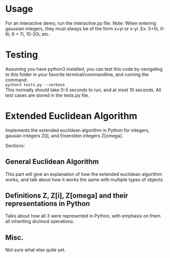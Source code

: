 # Usage
For an interactive demo, run the interactive.py file. Note: When entering gaussian integers, they must always be of the form x+yi or x-yi. Ex. 5+0i, 0-6i, 6 + 7i, 10-20i, etc.

# Testing
Assuming you have python3 installed, you can test this code by navigating to this folder in your favorite terminal/commandline, and running the command:  
`python3 tests.py --verbose`  
This normally should take 0-5 seconds to run, and at most 10 seconds. All test cases are stored in the tests.py file. 

# Extended Euclidean Algorithm
Implements the extended euclidean algorithm in Python for integers, gausian integers Z[i], and Eisenstein integers Z[omega]. 

Sections:

## General Euclidean Algorithm
This part will give an explanation of how the extended euclidean algorithm works, and talk about how it works the same with multiple types of objects.

## Definitions Z, Z[i], Z[omega] and their representations in Python
Talks about how all 3 were represented in Python, with emphasis on them all inheriting div/mod operations.

## Misc.
Not sure what else quite yet.